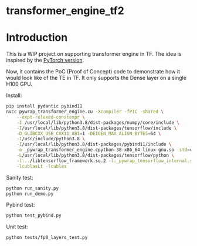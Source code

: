 # transformer_engine_tf2

# Introduction
This is a WIP project on supporting transformer engine in TF. The idea is
inspired by the [PyTorch version](https://github.com/NVIDIA/TransformerEngine).

Now, it contains the PoC (Proof of Concept) code to demonstrate how it would
look like of the TE in TF. It only supports the Dense layer on a single H100
GPU.

Install:

```bash
pip install pydantic pybind11
nvcc pywrap_transformer_engine.cu -Xcompiler -fPIC -shared \
    --expt-relaxed-constexpr \
    -I /usr/local/lib/python3.8/dist-packages/numpy/core/include \
    -I/usr/local/lib/python3.8/dist-packages/tensorflow/include \
    -D_GLIBCXX_USE_CXX11_ABI=1 -DEIGEN_MAX_ALIGN_BYTES=64 \
    -I/usr/include/python3.8 \
    -I/usr/local/lib/python3.8/dist-packages/pybind11/include \
    -o _pywrap_transformer_engine.cpython-38-x86_64-linux-gnu.so -std=c++17 \
    -L/usr/local/lib/python3.8/dist-packages/tensorflow/python \
    -l:../libtensorflow_framework.so.2 -l:_pywrap_tensorflow_internal.so \
    -lcublasLt -lcublas
```

Sanity test:

```bash
python run_sanity.py
python run_demo.py
```

Pybind test:
```bash
python test_pybind.py
```

Unit test:
```
python tests/fp8_layers_test.py
```

